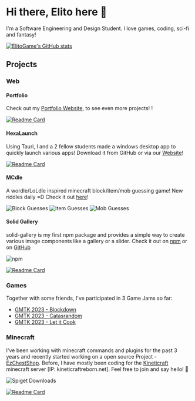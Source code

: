 # Hi there, Elito here 🍉

I'm a Software Engineering and Design Student. I love games, coding, sci-fi and fantasy!

[![ElitoGame's GitHub stats](https://github-readme-stats.vercel.app/api?username=ElitoGame&theme=dark&title_color=33dd33&count_private=true&show_icons=true&hide_border=true)](https://github.com/ElitoGame)

## Projects

### Web
#### Portfolio
Check out my [Portfolio Website](https://elitogame.github.io), to see even more projects! !

[![Readme Card](https://github-readme-stats.vercel.app/api/pin/?username=ElitoGame&repo=elitogame.github.io&theme=dark&title_color=33dd33&count_private=true&show_icons=true&hide_border=true)](https://github.com/ElitoGame/elitogame.github.io)

#### HexaLaunch
Using Tauri, I and a 2 fellow students made a windows desktop app to quickly launch various apps! Download it from GitHub or via our [Website](https://hexalaunch.vercel.app)!

[![Readme Card](https://github-readme-stats.vercel.app/api/pin/?username=ElitoGame&repo=HexaLaunch&theme=dark&title_color=33dd33&count_private=true&show_icons=true&hide_border=true)](https://github.com/ElitoGame/HexaLaunch)

#### MCdle
A wordle/LoLdle inspired minecraft block/item/mob guessing game! New riddles daily =D Check it out [here](https://mcdle.net)!

![Block Guesses](https://img.shields.io/badge/dynamic/json?url=https%3A%2F%2Fscript.google.com%2Fmacros%2Fs%2FAKfycbwYzpm-Lk7YM25VWsNYWwkkaV1LmhmWWmAYkhuFOV3gAv9BITEpAJqxtItOu4IPxfFN%2Fexec%3Ftype%3Dblock&query=%24.totalGuessers&label=Block%20Guesses)
![Item Guesses](https://img.shields.io/badge/dynamic/json?url=https%3A%2F%2Fscript.google.com%2Fmacros%2Fs%2FAKfycbwYzpm-Lk7YM25VWsNYWwkkaV1LmhmWWmAYkhuFOV3gAv9BITEpAJqxtItOu4IPxfFN%2Fexec%3Ftype%3Ditem&query=%24.totalGuessers&label=Item%20Guesses)
![Mob Guesses](https://img.shields.io/badge/dynamic/json?url=https%3A%2F%2Fscript.google.com%2Fmacros%2Fs%2FAKfycbwYzpm-Lk7YM25VWsNYWwkkaV1LmhmWWmAYkhuFOV3gAv9BITEpAJqxtItOu4IPxfFN%2Fexec%3Ftype%3Dmob&query=%24.totalGuessers&label=Mob%20Guesses)

#### Solid Gallery
solid-gallery is my first npm package and provides a simple way to create various image components like a gallery or a slider. Check it out on [npm](https://www.npmjs.com/package/solid-gallery) or on [GitHub](https://github.com/ElitoGame/solid-gallery)

![npm](https://img.shields.io/npm/dt/solid-gallery)

[![Readme Card](https://github-readme-stats.vercel.app/api/pin/?username=ElitoGame&repo=solid-gallery&theme=dark&title_color=33dd33&count_private=true&show_icons=true&hide_border=true)](https://github.com/ElitoGame/solid-gallery)

### Games

Together with some friends, I've participated in 3 Game Jams so far:

- [GMTK 2023 - Blockdown](https://elitogame.itch.io/blockdown)
- [GMTK 2023 - Catasrandom](https://elitogame.itch.io/catasrandom)
- [GMTK 2023 - Let it Cook](https://elitogame.itch.io/let-it-cook)

### Minecraft

I've been working with minecraft commands and plugins for the past 3 years and recently started working on a open source Project - [EzChestShop](https://www.spigotmc.org/resources/ez-chest-shop-ecs-1-14-x-1-17-x.90411/). Before, I have mostly been coding for the [Kineticraft](https://sites.google.com/kineticraft.net/kc-policy/home) minecraft server [IP: kineticraftreborn.net]. Feel free to join and say hello! 👋

![Spiget Downloads](https://img.shields.io/spiget/downloads/90411)

[![Readme Card](https://github-readme-stats.vercel.app/api/pin/?username=ItzAmirreza&repo=EzChestShop&theme=dark&title_color=33dd33&count_private=true&show_icons=true&hide_border=true)](https://github.com/ItzAmirreza/EzChestShop)
